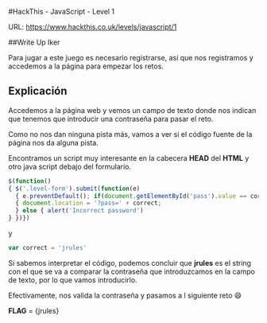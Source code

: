 #HackThis - JavaScript -  Level 1

URL:      https://www.hackthis.co.uk/levels/javascript/1

##Write Up Iker

Para jugar a este juego es necesario registrarse, así que nos registramos y accedemos a la página para empezar los retos.

## Explicación

Accedemos a la página web y vemos un campo de texto donde nos indican que tenemos que introducir una contraseña para pasar el reto.

Como no nos dan ninguna pista más, vamos a ver si el código fuente de la página nos da alguna pista.

Encontramos un script muy interesante en la cabecera **HEAD** del **HTML** y otro java script debajo del formulario.

```javascript
$(function()
{ $('.level-form').submit(function(e)
  { e.preventDefault(); if(document.getElementById('pass').value == correct) 
  { document.location = '?pass=' + correct; 
  } else { alert('Incorrect password') 
} })})
```
 
 y

```javascript
var correct = 'jrules'
```

Si sabemos interpretar el código, podemos concluir que **jrules** es el string con el que se va a comparar la contraseña que introduzcamos en la campo de texto, por lo que vamos introducirlo.

Efectivamente, nos valida la contraseña y pasamos a l siguiente reto :smile:

**FLAG** = {jrules}
